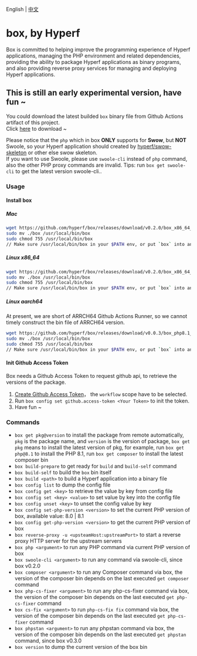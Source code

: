 English | [中文](./README-CN.md)

# box, by Hyperf

Box is committed to helping improve the programming experience of Hyperf applications, managing the PHP environment and related dependencies, providing the ability to package Hyperf applications as binary programs, and also providing reverse proxy services for managing and deploying Hyperf applications.

## This is still an early experimental version, have fun ~

You could download the latest builded `box` binary file from Github Actions artifact of this project.    
Click [here](https://github.com/hyperf/box/actions) to download ~   

Please notice that the `php` which in box **ONLY** supports for **Swow**, but **NOT** Swoole, so your Hyperf application should created by [hyperf/swow-skeleton](https://github.com/hyperf/swow-skeleton) or other else swow skeleton.   
If you want to use Swoole, please use `swoole-cli` instead of `php` command, also the other PHP proxy commands are invalid.
Tips: run `box get swoole-cli` to get the latest version swoole-cli..

### Usage

#### Install box

##### Mac

```bash
wget https://github.com/hyperf/box/releases/download/v0.2.0/box_x86_64_macos -O box
sudo mv ./box /usr/local/bin/box
sudo chmod 755 /usr/local/bin/box
// Make sure /usr/local/bin/box in your $PATH env, or put `box` into any path in $PATH env that you want
```

##### Linux x86_64

```bash
wget https://github.com/hyperf/box/releases/download/v0.2.0/box_x86_64_linux -O box
sudo mv ./box /usr/local/bin/box
sudo chmod 755 /usr/local/bin/box
// Make sure /usr/local/bin/box in your $PATH env, or put `box` into any path in $PATH env that you want
```
##### Linux aarch64

At present, we are short of ARRCH64 Github Actions Runner, so we cannot timely construct the bin file of ARRCH64 version.

```bash
wget https://github.com/hyperf/box/releases/download/v0.0.3/box_php8.1_aarch64_linux -O box
sudo mv ./box /usr/local/bin/box
sudo chmod 755 /usr/local/bin/box
// Make sure /usr/local/bin/box in your $PATH env, or put `box` into any path in $PATH env that you want
```

#### Init Github Access Token

Box needs a Github Access Token to request github api, to retrieve the versions of the package.   

1. [Create Github Access Token](https://github.com/settings/tokens/new)， the `workflow` scope have to be selected.
2. Run `box config set github.access-token <Your Token>` to init the token.
3. Have fun ~

### Commands

- `box get pkg@version` to install the package from remote automatically, `pkg` is the package name, and `version` is the version of package, `box get pkg` means to install the latest version of pkg, for example, run `box get php@8.1` to install the PHP 8.1, run `box get composer` to install the latest composer bin
- `box build-prepare` to get ready for `build` and `build-self` command
- `box build-self` to build the `box` bin itself
- `box build <path>` to build a Hyperf application into a binary file
- `box config list` to dump the config file
- `box config get <key>` to retrieve the value by key from config file
- `box config set <key> <value>` to set value by key into the config file
- `box config unset <key>` to unset the config value by key
- `box config set-php-version <version>` to set the current PHP version of box, available value: 8.0 | 8.1
- `box config get-php-version <version>` to get the current PHP version of box
- `box reverse-proxy -u <upsteamHost:upstreamPort>` to start a reverse proxy HTTP server for the upstream servers
- `box php <argument>` to run any PHP command via current PHP version of box
- `box swoole-cli <argument>` to run any command via swoole-cli, since box v0.2.0
- `box composer <argument>` to run any Composer command via box, the version of the composer bin depends on the last executed `get composer` command
- `box php-cs-fixer <argument>` to run any php-cs-fixer command via box, the version of the composer bin depends on the last executed `get php-cs-fixer` command
- `box cs-fix <argument>` to run `php-cs-fix fix` command via box, the version of the composer bin depends on the last executed `get php-cs-fixer` command
- `box phpstan <argument>` to run any phpstan command via box, the version of the composer bin depends on the last executed `get phpstan` command, since box v0.3.0
- `box version` to dump the current version of the box bin
